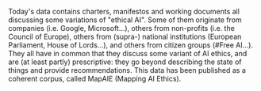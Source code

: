 Today's data contains charters, manifestos and working documents all discussing some variations of "ethical AI".
Some of them originate from companies (i.e. Google, Microsoft...), others from non-profits (i.e. the Council of Europe), others from (supra-) national institutions (European Parliament, House of Lords...), and others from citizen groups (#Free AI...). 
They all have in common that they discuss some variant of AI ethics, and are (at least partly) prescriptive: they go beyond describing the state of things and provide recommendations.
This data has been published as a coherent corpus, called MapAIE (Mapping AI Ethics).

